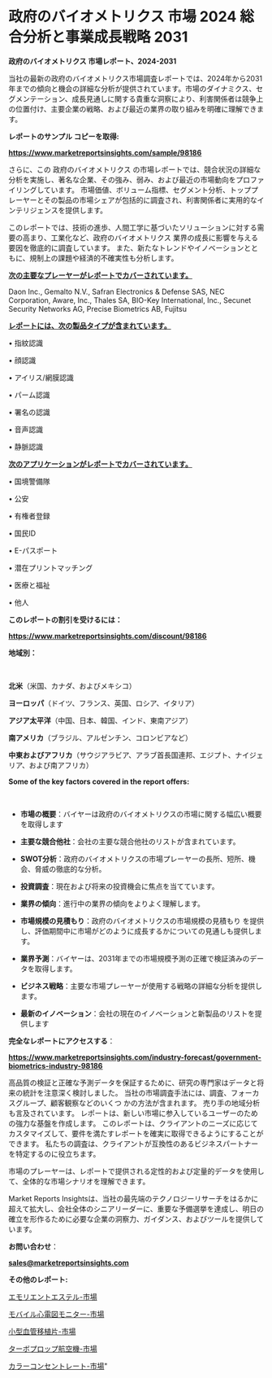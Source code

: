 # 政府のバイオメトリクス 市場 2024 総合分析と事業成長戦略 2031

<strong>政府のバイオメトリクス 市場レポート、2024-2031</strong>

当社の最新の政府のバイオメトリクス市場調査レポートでは、2024年から2031年までの傾向と機会の詳細な分析が提供されています。市場のダイナミクス、セグメンテーション、成長見通しに関する貴重な洞察により、利害関係者は競争上の位置付け、主要企業の戦略、および最近の業界の取り組みを明確に理解できます。



<strong>レポートのサンプル コピーを取得:</strong> <a href=https://www.marketreportsinsights.com/sample/98186>

<strong><u>https://www.marketreportsinsights.com/sample/98186</u></strong></a>

さらに、この 政府のバイオメトリクス の市場レポートでは、競合状況の詳細な分析を実施し、著名な企業、その強み、弱み、および最近の市場動向をプロファイリングしています。 市場価値、ボリューム指標、セグメント分析、トッププレーヤーとその製品の市場シェアが包括的に調査され、利害関係者に実用的なインテリジェンスを提供します。

このレポートでは、技術の進歩、人間工学に基づいたソリューションに対する需要の高まり、工業化など、政府のバイオメトリクス 業界の成長に影響を与える要因を徹底的に調査しています。 また、新たなトレンドやイノベーションとともに、規制上の課題や経済的不確実性も分析します。



<strong><u>次の主要なプレーヤーがレポートでカバーされています。</u></strong>

Daon Inc., Gemalto N.V., Safran Electronics & Defense SAS, NEC Corporation, Aware, Inc., Thales SA, BIO-Key International, Inc., Secunet Security Networks AG, Precise Biometrics AB, Fujitsu



<strong><u><b>レポートには、次の製品タイプが含まれています。</b></u></strong>

• 指紋認識

• 顔認識

• アイリス/網膜認識

• パーム認識

• 署名の認識

• 音声認識

• 静脈認識



<strong><u><b>次のアプリケーションがレポートでカバーされています。</b></u></strong>

• 国境警備隊

• 公安

• 有権者登録

• 国民ID

•  E-パスポート

• 潜在プリントマッチング

• 医療と福祉

• 他人



<strong><b>このレポートの割引を受けるには：</b></strong>

<a href=https://www.marketreportsinsights.com/discount/98186>

<strong><u>https://www.marketreportsinsights.com/discount/98186</u></strong></a>



<strong>地域別：</strong>

<strong> </strong>



<strong>北米</strong>（米国、カナダ、およびメキシコ）



<strong>ヨーロッパ</strong>（ドイツ、フランス、英国、ロシア、イタリア）



<strong>アジア太平洋</strong>（中国、日本、韓国、インド、東南アジア）



<strong>南アメリカ</strong>（ブラジル、アルゼンチン、コロンビアなど）



<strong>中東およびアフリカ</strong>（サウジアラビア、アラブ首長国連邦、エジプト、ナイジェリア、および南アフリカ）



<strong>Some of the key factors covered in the report offers:</strong>

<strong> </strong>
<ul>
  <li>

<strong>市場の概要</strong>：バイヤーは政府のバイオメトリクスの市場に関する幅広い概要を取得します</li>
  <li>

<strong>主要な競合他社</strong>：会社の主要な競合他社のリストが含まれています。</li>
  <li>

<strong>SWOT分析</strong>：政府のバイオメトリクスの市場プレーヤーの長所、短所、機会、脅威の徹底的な分析。</li>
  <li>

<strong>投資調査</strong>：現在および将来の投資機会に焦点を当てています。</li>
  <li>

<strong>業界の傾向</strong>：進行中の業界の傾向をよりよく理解します。</li>
  <li>

<strong>市場規模の見積もり</strong>：政府のバイオメトリクスの市場規模の見積もり を提供し、評価期間中に市場がどのように成長するかについての見通しも提供します。</li>
  <li>

<strong>業界予測</strong>：バイヤーは、2031年までの市場規模予測の正確で検証済みのデータを取得します。</li>
  <li>

<strong>ビジネス戦略</strong>：主要な市場プレーヤーが使用する戦略の詳細な分析を提供します。</li>
  <li>

<strong>最新のイノベーション</strong>：会社の現在のイノベーションと新製品のリストを提供します</li>
</ul>


<strong>完全なレポートにアクセスする</strong>：

<a href=https://www.marketreportsinsights.com/industry-forecast/government-biometrics-industry-98186>

<strong><u>https://www.marketreportsinsights.com/industry-forecast/government-biometrics-industry-98186</u></strong></a>

高品質の検証と正確な予測データを保証するために、研究の専門家はデータと将来の統計を注意深く検討しました。 当社の市場調査手法には、調査、フォーカスグループ、顧客観察などのいくつ かの方法が含まれます。 売り手の地域分析も言及されています。 レポートは、新しい市場に参入しているユーザーのための強力な基盤を作成します。 このレポートは、クライアントのニーズに応じてカスタマイズして、要件を満たすレポートを確実に取得できるようにすることができます。 私たちの調査は、クライアントが互換性のあるビジネスパートナーを特定するのに役立ちます。

市場のプレーヤーは、レポートで提供される定性的および定量的データを使用して、全体的な市場シナリオを理解できます。

Market Reports Insightsは、当社の最先端のテクノロジーリサーチをはるかに超えて拡大し、会社全体のシニアリーダーに、重要な予備選挙を達成し、明日の確立を形作るために必要な企業の洞察力、ガイダンス、およびツールを提供しています。



<strong><b>お問い合わせ</b></strong>：

<a href=mailto:sales@marketreportsinsights.com>

<strong><u>sales@marketreportsinsights.com</u></strong></a>



<strong>その他のレポート:</strong>

<a href=https://www.linkedin.com/pulse/エモリエントエステル-市場-2030-年までの需要に焦点を当てた-2023-年調査レポート-pr-news-hub-inzqf/>エモリエントエステル-市場</a>

<a href=https://www.linkedin.com/pulse/モバイル心電図モニター-市場-2023-新興市場-将来の動向と市場需要-2030-pr-news-hub-9hiuf/>モバイル心電図モニター-市場</a>

<a href=https://www.linkedin.com/pulse/小型血管移植片-市場-2023-新興市場-将来の動向と市場需要-2030-ydbuf/>小型血管移植片-市場</a>

<a href=https://www.linkedin.com/pulse/ターボプロップ航空機-市場-2023-新興市場-将来の動向と市場需要-2030-trend-titans-360-analysis-rtj8f/>ターボプロップ航空機-市場</a>

<a href=https://www.linkedin.com/pulse/カラーコンセントレート-市場-2030-年までの需要に焦点を当てた-2023-fvacf/>カラーコンセントレート-市場</a>"
